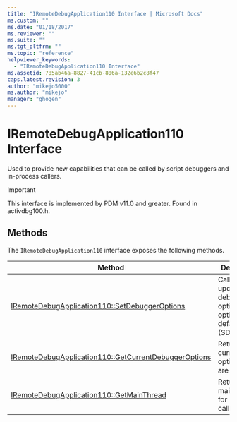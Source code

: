 ```yaml
---
title: "IRemoteDebugApplication110 Interface | Microsoft Docs"
ms.custom: ""
ms.date: "01/18/2017"
ms.reviewer: ""
ms.suite: ""
ms.tgt_pltfrm: ""
ms.topic: "reference"
helpviewer_keywords:
  - "IRemoteDebugApplication110 Interface"
ms.assetid: 785ab46a-8827-41cb-806a-132e6b2c8f47
caps.latest.revision: 3
author: "mikejo5000"
ms.author: "mikejo"
manager: "ghogen"
---
```

# IRemoteDebugApplication110 Interface
Used to provide new capabilities that can be called by script debuggers and in-process callers.

> [!IMPORTANT]
>  This interface is implemented by PDM v11.0 and greater. Found in activdbg100.h.

## Methods
 The `IRemoteDebugApplication110` interface exposes the following methods.

|Method|Description|
|------------|-----------------|
|[IRemoteDebugApplication110::SetDebuggerOptions](../../winscript/reference/iremotedebugapplication110-setdebuggeroptions.md)|Called to update debugger options. The options default to 0 (SDO_NONE).|
|[IRemoteDebugApplication110::GetCurrentDebuggerOptions](../../winscript/reference/iremotedebugapplication110-getcurrentdebuggeroptions.md)|Returns the current set of options that are enabled.|
|[IRemoteDebugApplication110::GetMainThread](../../winscript/reference/iremotedebugapplication110-getmainthread.md)|Returns the main thread for hosts that call SetSite.|